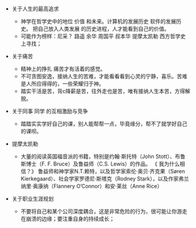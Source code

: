 - 关于人生的最高追求
  - 神学在哲学史中的地位 价值 和未来。计算机的发展历史 软件的发展历史。 把自己放入人类发展 的历史进程，人才能看到自己的价值。
  - 可能作为榜样：尼采？  路遥 余华  周国平  叔本华  提摩太凯勒  西方哲学史上寻找；
- 关于痛苦
  - 精神上的挣扎 痛苦才有活着的感觉。
  - 不可贪图安逸，接纳人生的苦难，才能看看看到心灵的宁静，喜乐。苦难是人所应得得的，一些荣耀归于神。
  - 踏实干活是苦，背c降薪是苦，往外走也是苦，唯有接纳人生本苦，方得解脱。

- 关于同事  同学  的互相激励与竞争
  - 踏踏实实学好自己的课，别人能帮帮一点，毕竟缘分，帮不了就学好自己的课呗。

- 提摩太凯勒
  - 大量的阅读英国福音派的书籍，特别是约翰·斯托特（John Stott）、布鲁斯博士（F. F. Bruce）及鲁益师（C.S. Lewis）的作品。 
    《 我为什么相信？》
    鲁益师和神学家N.T.赖特，以及哲学家索伦·奥贝·齐克果（Søren Kierkegaard）、社会学家罗德尼·斯塔克（Rodney Stark），以及作家弗兰纳里·奥康纳（Flannery O’Connor）和安·莱丝（Anne Rice）

- 关于职业生涯规划
  - 不要将自己和某个公司深度耦合，这是非常危险的行为，很可能让你游走在崩溃的边缘；要注重自身的持续成长；